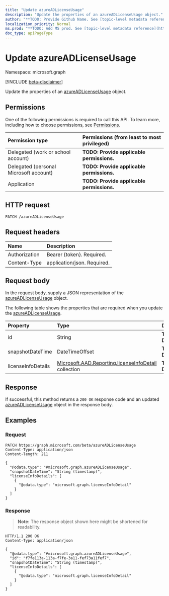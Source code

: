 ```yaml
---
title: "Update azureADLicenseUsage"
description: "Update the properties of an azureADLicenseUsage object."
author: "**TODO: Provide Github Name. See [topic-level metadata reference](https://msgo.azurewebsites.net/add/document/guidelines/metadata.html#topic-level-metadata)**"
localization_priority: Normal
ms.prod: "**TODO: Add MS prod. See [topic-level metadata reference](https://msgo.azurewebsites.net/add/document/guidelines/metadata.html#topic-level-metadata)**"
doc_type: apiPageType
---
```


# Update azureADLicenseUsage
Namespace: microsoft.graph

[!INCLUDE [beta-disclaimer](../../includes/beta-disclaimer.md)]

Update the properties of an [azureADLicenseUsage](../resources/azureadlicenseusage.md) object.

## Permissions
One of the following permissions is required to call this API. To learn more, including how to choose permissions, see [Permissions](/graph/permissions-reference).

|Permission type|Permissions (from least to most privileged)|
|:---|:---|
|Delegated (work or school account)|**TODO: Provide applicable permissions.**|
|Delegated (personal Microsoft account)|**TODO: Provide applicable permissions.**|
|Application|**TODO: Provide applicable permissions.**|

## HTTP request

<!-- {
  "blockType": "ignored"
}
-->
``` http
PATCH /azureADLicenseUsage
```

## Request headers
|Name|Description|
|:---|:---|
|Authorization|Bearer {token}. Required.|
|Content-Type|application/json. Required.|

## Request body
In the request body, supply a JSON representation of the [azureADLicenseUsage](../resources/azureadlicenseusage.md) object.

The following table shows the properties that are required when you update the [azureADLicenseUsage](../resources/azureadlicenseusage.md).

|Property|Type|Description|
|:---|:---|:---|
|id|String|**TODO: Add Description**|
|snapshotDateTime|DateTimeOffset|**TODO: Add Description**|
|licenseInfoDetails|[Microsoft.AAD.Reporting.licenseInfoDetail](../resources/licenseinfodetail.md) collection|**TODO: Add Description**|



## Response

If successful, this method returns a `200 OK` response code and an updated [azureADLicenseUsage](../resources/azureadlicenseusage.md) object in the response body.

## Examples

### Request
<!-- {
  "blockType": "request",
  "name": "update_azureadlicenseusage"
}
-->
``` http
PATCH https://graph.microsoft.com/beta/azureADLicenseUsage
Content-Type: application/json
Content-length: 211

{
  "@odata.type": "#microsoft.graph.azureADLicenseUsage",
  "snapshotDateTime": "String (timestamp)",
  "licenseInfoDetails": [
    {
      "@odata.type": "microsoft.graph.licenseInfoDetail"
    }
  ]
}
```


### Response
>**Note:** The response object shown here might be shortened for readability.
<!-- {
  "blockType": "response",
  "truncated": true
}
-->
``` http
HTTP/1.1 200 OK
Content-Type: application/json

{
  "@odata.type": "#microsoft.graph.azureADLicenseUsage",
  "id": "f7fe113a-113a-f7fe-3a11-fef73a11fef7",
  "snapshotDateTime": "String (timestamp)",
  "licenseInfoDetails": [
    {
      "@odata.type": "microsoft.graph.licenseInfoDetail"
    }
  ]
}
```

